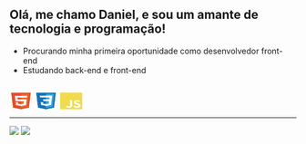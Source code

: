 ## Olá, me chamo Daniel, e sou um amante de tecnologia e programação!

- Procurando minha primeira oportunidade como desenvolvedor front-end
- Estudando back-end e front-end

<div style="display: inline_block"><br>
  
   <img align="center" alt="Daniel-HTML" height="30" width="40" src="https://raw.githubusercontent.com/devicons/devicon/master/icons/html5/html5-original.svg">
   <img align="center" alt="Daniel-CSS" height="30" width="40" src="https://raw.githubusercontent.com/devicons/devicon/master/icons/css3/css3-original.svg">
  <img align="center" alt="Daniel-JS" height="30" width="40" src="https://raw.githubusercontent.com/devicons/devicon/master/icons/javascript/javascript-plain.svg">
</div>

<hr>

<div>
  
   <a href="https://www.linkedin.com/in/daniel-menezes-950865255/" target="_blank"><img src="https://img.shields.io/badge/-LinkedIn-%230077B5?style=for-the-badge&logo=linkedin&logoColor=white" target="_blank"></a> 
  <a href = "mailto:dmennezes22@gmail.com"><img src="https://img.shields.io/badge/-Gmail-%23333?style=for-the-badge&logo=gmail&logoColor=white" target="_blank"></a>
  
</div>
